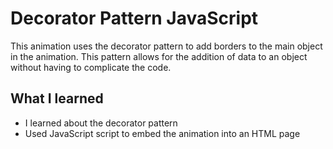 # Decorator Pattern JavaScript

This animation uses the decorator pattern to add borders to the main object in the animation. This pattern allows for the addition of data to an object without having to complicate the code.

## What I learned
- I learned about the decorator pattern
- Used JavaScript script to embed the animation into an HTML page

